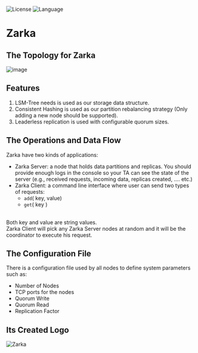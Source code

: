 ![License](https://img.shields.io/badge/License-MIT%20-red.svg)
![Language](https://img.shields.io/badge/language-Java%20-orange.svg)

# Zarka
## The Topology for Zarka
![image](https://user-images.githubusercontent.com/58489322/188975883-3087e7ae-b692-41dd-818c-28810cbe50fb.png)

## Features
1. LSM-Tree needs is used as our storage data structure.
2. Consistent Hashing is used as our partition rebalancing strategy (Only adding a
new node should be supported).
3. Leaderless replication is used with configurable quorum sizes.

## The Operations and Data Flow
Zarka have two kinds of applications:
- Zarka Server: a node that holds data partitions and replicas. You should provide enough
logs in the console so your TA can see the state of the server (e.g., received requests,
incoming data, replicas created, …. etc.)
- Zarka Client: a command line interface where user can send two types of requests:
  - `add`( key, value)
  - `get`( key )
<br>
Both key and value are string values.
<br>
Zarka Client will pick any Zarka Server nodes at random and it will be the coordinator to
execute his request.

## The Configuration File
There is a configuration file used by all nodes to define system parameters such as:
- Number of Nodes
- TCP ports for the nodes
- Quorum Write
- Quorum Read
- Replication Factor

## Its Created Logo
![Zarka](https://user-images.githubusercontent.com/58489322/190138362-be8061e4-dc33-4b03-999d-4fa5e56525b9.png)
